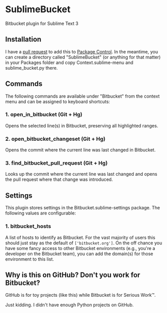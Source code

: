 # SublimeBucket

Bitbucket plugin for Sublime Text 3

## Installation

I have a [pull request][1] to add this to [Package Control][2]. In the
meantime, you can create a directory called "SublimeBucket" (or anything for
that matter) in your Packages folder and copy Context.sublime-menu and
sublime_bucket.py there.

## Commands

The following commands are available under "Bitbucket" from the context menu
and can be assigned to keyboard shortcuts:

### 1. open_in_bitbucket (Git + Hg)

Opens the selected line(s) in Bitbucket, preserving all highlighted ranges.

### 2. open_bitbucket_changeset (Git + Hg)

Opens the commit where the current line was last changed in Bitbucket.

### 3. find_bitbucket_pull_request (Git + Hg)

Looks up the commit where the current line was last changed and opens the pull
request where that change was introduced.

## Settings

This plugin stores settings in the Bitbucket.sublime-settings package. The
following values are configurable:

### 1. bitbucket_hosts

A list of hosts to identify as Bitbucket. For the vast majority of users this
should just stay as the default of `['bitbucket.org']`. On the off chance you
have some fancy access to other Bitbucket environments (e.g., you're a
developer on the Bitbucket team), you can add the domain(s) for those
environment to this list.

## Why is this on GitHub? Don't you work for Bitbucket?

GitHub is for toy projects (like this) while Bitbucket is for Serious Work™.

Just kidding. I didn't have enough Python projects on GitHub.

[1]: https://github.com/wbond/package_control_channel/pull/5998
[2]: https://packagecontrol.io/
